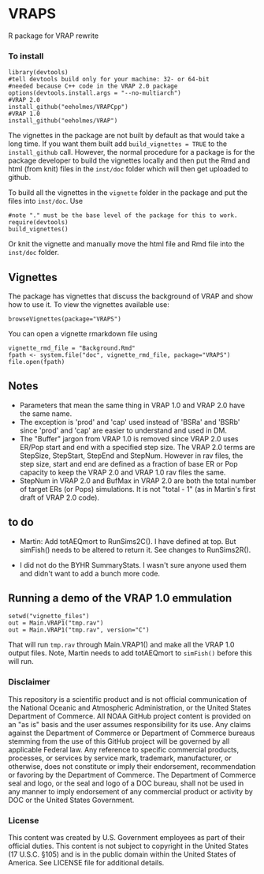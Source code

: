 # VRAPS
R package for VRAP rewrite

### To install

```
library(devtools)
#tell devtools build only for your machine: 32- or 64-bit
#needed because C++ code in the VRAP 2.0 package
options(devtools.install.args = "--no-multiarch")
#VRAP 2.0
install_github("eeholmes/VRAPCpp")
#VRAP 1.0
install_github("eeholmes/VRAP")
```

The vignettes in the package are not built by default as that would take a long time.  If you want them built add `build_vignettes = TRUE` to the `install_github` call.  However, the normal procedure for a package is for the package developer to build the vignettes locally and then put the Rmd and html (from knit) files in the `inst/doc` folder which will then get uploaded to github.

To build all the vignettes in the `vignette` folder in the package and put the files into `inst/doc`.  Use

```
#note "." must be the base level of the package for this to work.
require(devtools)
build_vignettes()
```

Or knit the vignette and manually move the html file and Rmd file into the `inst/doc` folder.

## Vignettes

The package has vignettes that discuss the background of VRAP and show how to use it.  To view the vignettes available use:
```
browseVignettes(package="VRAPS")
```
You can open a vignette rmarkdown file using
```
vignette_rmd_file = "Background.Rmd"
fpath <- system.file("doc", vignette_rmd_file, package="VRAPS")
file.open(fpath)
```

## Notes

* Parameters that mean the same thing in VRAP 1.0 and VRAP 2.0 have the same name.
* The exception is 'prod' and 'cap' used instead of 'BSRa' and 'BSRb' since 'prod' and 'cap' are easier to understand and used in DM.
* The "Buffer" jargon from VRAP 1.0 is removed since VRAP 2.0 uses ER/Pop start and end with a specified step size.  The VRAP 2.0 terms are StepSize, StepStart, StepEnd and StepNum.  However in rav files, the step size, start and end are defined as a fraction of base ER or Pop capacity to keep the VRAP 2.0 and VRAP 1.0 rav files the same.
* StepNum in VRAP 2.0 and BufMax in VRAP 2.0 are both the total number of target ERs (or Pops) simulations.  It is not "total - 1" (as in Martin's first draft of VRAP 2.0 code).  

## to do 

* Martin: Add totAEQmort to RunSims2C().  I have defined at top.  But simFish() needs to be altered to return it.  See changes to RunSims2R().

* I did not do the BYHR SummaryStats.  I wasn't sure anyone used them and didn't want to add a bunch more code.

## Running a demo of the VRAP 1.0 emmulation

```
setwd("vignette_files")
out = Main.VRAP1("tmp.rav")
out = Main.VRAP1("tmp.rav", version="C")
```
That will run `tmp.rav` through Main.VRAP1() and make all the VRAP 1.0 output files.  Note, Martin needs to add totAEQmort to `simFish()` before this will run.


### Disclaimer

This repository is a scientific product and is not official communication of the National Oceanic and Atmospheric Administration, or the United States Department of Commerce. All NOAA GitHub project content is provided on an "as is" basis and the user assumes responsibility for its use. Any claims against the Department of Commerce or Department of Commerce bureaus stemming from the use of this GitHub project will be governed by all applicable Federal law. Any reference to specific commercial products, processes, or services by service mark, trademark, manufacturer, or otherwise, does not constitute or imply their endorsement, recommendation or favoring by the Department of Commerce. The Department of Commerce seal and logo, or the seal and logo of a DOC bureau, shall not be used in any manner to imply endorsement of any commercial product or activity by DOC or the United States Government.

### License

This content was created by U.S. Government employees as part of their official duties. This content is not subject to copyright in the United States (17 U.S.C. §105) and is in the public domain within the United States of America. See LICENSE file for additional details.


